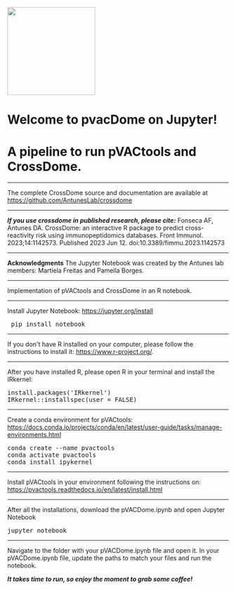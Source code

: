 <img src="https://dinlerantunes.com/assets/images/lab-logo.png" height="200">

# Welcome to pvacDome on Jupyter! 
# A pipeline to run pVACtools and CrossDome.
---

The complete CrossDome source and documentation are available at https://github.com/AntunesLab/crossdome

---

***If you use crossdome in published research, please cite:***
Fonseca AF, Antunes DA. CrossDome: an interactive R package to predict cross-reactivity risk using immunopeptidomics databases. Front Immunol. 2023;14:1142573. Published 2023 Jun 12. doi:10.3389/fimmu.2023.1142573

---

**Acknowledgments**
The Jupyter Notebook was created by the Antunes lab members: Martiela Freitas and Pamella Borges.

---


Implementation of pVACtools and CrossDome in an R notebook.

---
Install Jupyter Notebook: https://jupyter.org/install
<pre> pip install notebook </pre>
---

If you don't have R installed on your computer, please follow the instructions to install it: https://www.r-project.org/.

---
After you have installed R, please open R in your terminal and install the IRkernel:
<pre>install.packages('IRkernel')
IRkernel::installspec(user = FALSE) </pre>
---

Create a conda environment for pVACtools: https://docs.conda.io/projects/conda/en/latest/user-guide/tasks/manage-environments.html
<pre>conda create --name pvactools
conda activate pvactools
conda install ipykernel</pre>
---

Install pVACtools in your environment following the instructions on: https://pvactools.readthedocs.io/en/latest/install.html

---

After all the installations, download the pVACDome.ipynb and open Jupyter Notebook
<pre>jupyter notebook</pre>

---

Navigate to the folder with your pVACDome.ipynb file and open it. In your pVACDome.ipynb file, update the paths to match your files and run the notebook. 

***It takes time to run, so enjoy the moment to grab some coffee!***


